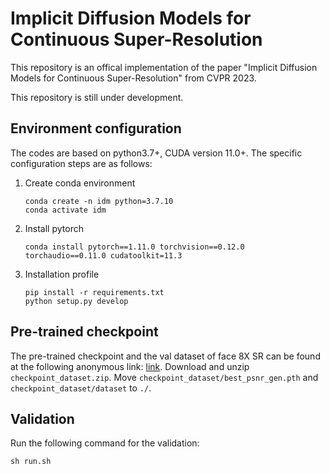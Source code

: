 <TOC>

# Implicit Diffusion Models for Continuous Super-Resolution

This repository is an offical implementation of the paper "Implicit Diffusion Models for Continuous Super-Resolution" from CVPR 2023.

This repository is still under development.


## Environment configuration

The codes are based on python3.7+, CUDA version 11.0+. The specific configuration steps are as follows:

1. Create conda environment
   
   ```shell
   conda create -n idm python=3.7.10
   conda activate idm
   ```

2. Install pytorch
   
   ```shell
   conda install pytorch==1.11.0 torchvision==0.12.0 torchaudio==0.11.0 cudatoolkit=11.3
   ```

3. Installation profile
   
   ```shell
   pip install -r requirements.txt
   python setup.py develop
   ```
## Pre-trained checkpoint

The pre-trained checkpoint and the val dataset of face 8X SR can be found at the following anonymous link: [link](https://1drv.ms/u/s!AraiW_uJqO8vhnlIa-8nd0PEH4Ur?e=qDfSep). Download and unzip `checkpoint_dataset.zip`. Move `checkpoint_dataset/best_psnr_gen.pth` and `checkpoint_dataset/dataset` to `./`.

## Validation
Run the following command for the validation:

   ```shell
   sh run.sh
   ```